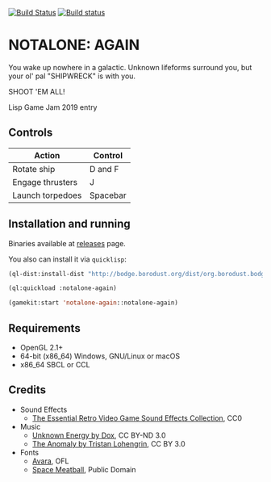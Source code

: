 [![Build Status](https://travis-ci.org/borodust/notalone-again.svg)](https://travis-ci.org/borodust/notalone-again) [![Build status](https://ci.appveyor.com/api/projects/status/v4e7h5m0ibdf6k4n?svg=true)](https://ci.appveyor.com/project/borodust/notalone-again)

# NOTALONE: AGAIN

You wake up nowhere in a galactic. Unknown lifeforms surround you, but your ol' pal "SHIPWRECK" is with you.

SHOOT 'EM ALL!

Lisp Game Jam 2019 entry

## Controls
| Action  | Control |
|---------|---------|
| Rotate ship  | D and F |
| Engage thrusters | J |
| Launch torpedoes | Spacebar |

## Installation and running

Binaries available at [releases](https://github.com/borodust/notalone-again/releases) page.

You also can install it via `quicklisp`:

```lisp
(ql-dist:install-dist "http://bodge.borodust.org/dist/org.borodust.bodge.testing.txt")

(ql:quickload :notalone-again)

(gamekit:start 'notalone-again::notalone-again)
```

## Requirements

* OpenGL 2.1+
* 64-bit (x86_64) Windows, GNU/Linux or macOS
* x86_64 SBCL or CCL


## Credits

* Sound Effects
  * [The Essential Retro Video Game Sound Effects Collection](https://opengameart.org/content/512-sound-effects-8-bit-style), CC0
* Music
  * [Unknown Energy by Dox](https://www.free-stock-music.com/dox-unknown-energy.html), CC BY-ND 3.0
  * [The Anomaly by Tristan Lohengrin](https://www.free-stock-music.com/tristan-lohengrin-the-anomaly.html), CC BY 3.0
* Fonts
  * [Avara](https://fontlibrary.org/en/font/avara), OFL
  * [Space Meatball](https://fontlibrary.org/en/font/space-meatball), Public Domain
